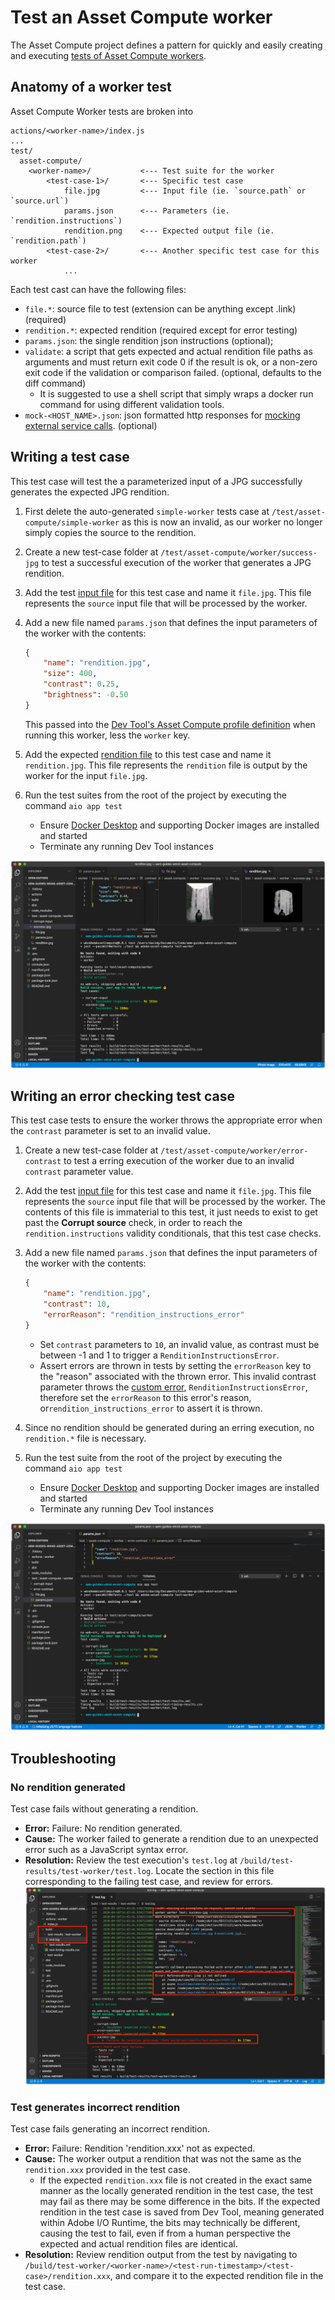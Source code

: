 # Test an Asset Compute worker

The Asset Compute project defines a pattern for quickly and easily creating and executing [tests of Asset Compute workers](https://docs.adobe.com/content/help/en/asset-compute/using/extend/test-custom-application.html).

## Anatomy of a worker test

Asset Compute Worker tests are broken into 


```
actions/<worker-name>/index.js
...
test/
  asset-compute/
    <worker-name>/           <--- Test suite for the worker
        <test-case-1>/       <--- Specific test case 
            file.jpg         <--- Input file (ie. `source.path` or `source.url`)
            params.json      <--- Parameters (ie. `rendition.instructions`)
            rendition.png    <--- Expected output file (ie. `rendition.path`)
        <test-case-2>/       <--- Another specific test case for this worker
            ...
```

Each test cast can have the following files:

+ `file.*`: source file to test (extension can be anything except .link) (required)
+ `rendition.*`: expected rendition (required except for error testing)
+ `params.json`: the single rendition json instructions (optional);
+ `validate`: a script that gets expected and actual rendition file paths as arguments and must return exit code 0 if the result is ok, or a non-zero exit code if the validation or comparison failed. (optional, defaults to the diff command)
    + It is suggested to use a shell script that simply wraps a docker run command for using different validation tools.
+ `mock-<HOST_NAME>.json`: json formatted http responses for [mocking external service calls](https://www.mock-server.com/mock_server/creating_expectations.html). (optional)


## Writing a test case

This test case will test the a parameterized input of a JPG successfully generates the expected JPG rendition.

1. First delete the auto-generated `simple-worker` tests case at `/test/asset-compute/simple-worker` as this is now an invalid, as our worker no longer simply copies the source to the rendition.
1. Create a new test-case folder at `/test/asset-compute/worker/success-jpg` to test a successful execution of the worker that generates a JPG rendition.
1. Add the test [input file](./assets/test/success-jpg/file.jpg) for this test case and name it `file.jpg`. This file represents the `source` input file that will be processed by the worker.
1. Add a new file named `params.json` that defines the input parameters of the worker with the contents:
 
    ```json
    { 
        "name": "rendition.jpg",
        "size": 400,
        "contrast": 0.25,
        "brightness": -0.50
    }
    ```
    This passed into the [Dev Tool's Asset Compute profile definition](../develop/dev-tool.md) when running this worker, less the `worker` key.
1. Add the expected [rendition file](assets/test/success-jpg/rendition.jpg) to this test case and name it `rendition.jpg`. This file represents the `rendition` file is output by the worker for the input `file.jpg`. 
1. Run the test suites from the root of the project by executing the command `aio app test`
    + Ensure [Docker Desktop](../set-up/development-environment.md#docker) and supporting Docker images are installed and started
    + Terminate any running Dev Tool instances

![Test - Success JPG](./assets/test/success-jpg/result.png)


## Writing an error checking test case

This test case tests to ensure the worker throws the appropriate error when the `contrast` parameter is set to an invalid value.

1. Create a new test-case folder at `/test/asset-compute/worker/error-contrast` to test a erring execution of the worker due to an invalid `contrast` parameter value.
1. Add the test [input file](./assets/test/error-contrast/file.jpg) for this test case and name it `file.jpg`. This file represents the `source` input file that will be processed by the worker. The contents of this file is immaterial to this test, it just needs to exist to get past the __Corrupt source__ check, in order to reach the `rendition.instructions` validity conditionals, that this test case checks.
1. Add a new file named `params.json` that defines the input parameters of the worker with the contents:
 
    ```json
    {
        "name": "rendition.jpg",
        "contrast": 10,
        "errorReason": "rendition_instructions_error"
    }
    ```
    
    + Set `contrast` parameters to `10`, an invalid value, as contrast must be between -1 and 1 to trigger a `RenditionInstructionsError`.
    + Assert errors are thrown in tests by setting the `errorReason` key to the "reason" associated with the thrown error. This invalid contrast parameter throws the [custom error](../develop/worker.md#errors), `RenditionInstructionsError`, therefore set the `errorReason` to this error's reason, or`rendition_instructions_error` to assert it is thrown.

1. Since no rendition should be generated during an erring execution, no `rendition.*` file is necessary.
1. Run the test suite from the root of the project by executing the command `aio app test`
    + Ensure [Docker Desktop](../set-up/development-environment.md#docker) and supporting Docker images are installed and started
    + Terminate any running Dev Tool instances

![Test - Error contrast](./assets/test/error-contrast/result.png)

## Troubleshooting

### No rendition generated

Test case fails without generating a rendition.

+ __Error:__ Failure: No rendition generated.
+ __Cause:__ The worker failed to generate a rendition due to an unexpected error such as a JavaScript syntax error.
+ __Resolution:__ Review the test execution's `test.log` at `/build/test-results/test-worker/test.log`. Locate the section in this file corresponding to the failing test case, and review for errors.
   ![Troubleshooting - No rendition generated](./assets/test/troubleshooting__no-rendition-generated.png)

### Test generates incorrect rendition

Test case fails generating an incorrect rendition.

+ __Error:__ Failure: Rendition 'rendition.xxx' not as expected.
+ __Cause:__ The worker output a rendition that was not the same as the `rendition.xxx` provided in the test case. 
    + If the expected `rendition.xxx` file is not created in the exact same manner as the locally generated rendition in the test case, the test may fail as there may be some difference in the bits. If the expected rendition in the test case is saved from Dev Tool, meaning generated within Adobe I/O Runtime, the bits may technically be different, causing the test to fail, even if from a human perspective the expected and actual rendition files are identical.
+ __Resolution:__ Review rendition output from the test by navigating to `/build/test-worker/<worker-name>/<test-run-timestamp>/<test-case>/rendition.xxx`, and compare it to the expected rendition file in the test case.
